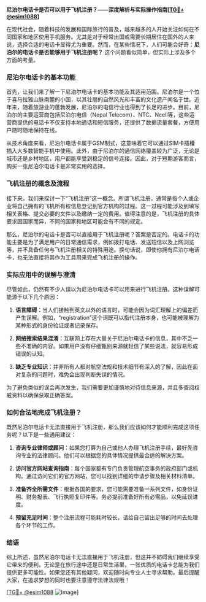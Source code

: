 **尼泊尔电话卡是否可以用于飞机注册？——深度解析与实际操作指南[[TG💪+ @esim1088](https://t.me/s/esim1088)]**

在现代社会，随着科技的发展和国际旅行的普及，越来越多的人开始关注如何在不同国家和地区使用手机服务。尤其是对于经常出国或需要长期居住在国外的人来说，选择合适的电话卡显得尤为重要。然而，在某些情况下，人们可能会好奇：**尼泊尔的电话卡是否能够用于飞机注册呢？** 这个问题看似简单，但实际上涉及多个方面的考量。

### 尼泊尔电话卡的基本功能

首先，让我们来了解一下尼泊尔电话卡的基本功能及其适用范围。尼泊尔是一个位于喜马拉雅山脉南麓的小国，以其壮丽的自然风光和丰富的文化遗产闻名于世。近年来，随着旅游业的蓬勃发展，尼泊尔的电信行业也得到了长足的进步。目前，尼泊尔的主要运营商包括尼泊尔电信（Nepal Telecom）、NTC、Ncell等，这些运营商提供的电话卡不仅支持本地通话和短信服务，还提供了数据流量套餐，方便用户随时随地保持在线。

从技术角度来看，尼泊尔电话卡属于GSM制式，这意味着它可以通过SIM卡插槽插入大多数智能手机中使用。此外，由于尼泊尔的通信网络覆盖较为广泛，无论是城市还是乡村地区，用户都能享受到稳定的信号连接。因此，对于短期游客而言，购买一张尼泊尔电话卡是非常实用的选择。

### 飞机注册的概念及流程

接下来，我们来探讨一下“飞机注册”这一概念。所谓飞机注册，通常是指个人或企业将自己拥有的飞机所有权信息登记到官方机构的过程。这一过程可能涉及到填写相关表格、提交必要的文件以及缴纳一定的费用。值得注意的是，飞机注册的具体要求因国家而异，不同的国家和地区可能会有不同的规定。

那么，尼泊尔的电话卡是否可以直接用于飞机注册呢？答案是否定的。电话卡的功能主要是为了满足用户的日常通信需求，例如拨打电话、发送短信以及上网浏览等，并不具备任何与飞机注册相关的特殊用途。换句话说，即使你拥有尼泊尔电话卡，也无法直接将其作为工具用来完成飞机注册的操作。

### 实际应用中的误解与澄清

尽管如此，仍然有不少人误以为尼泊尔电话卡可以用来进行飞机注册。这种误解可能源于以下几个原因：

1. **语言障碍**：当人们接触到英文以外的语言时，可能会因为词汇理解上的偏差而产生误解。例如，“registration”这个词既可以指代注册本身，也可能被理解为某种形式的身份验证或者记录保存。
   
2. **网络搜索结果混淆**：互联网上存在大量关于尼泊尔电话卡的信息，其中不乏一些不准确的内容。如果用户没有仔细甄别来源就轻信了某些说法，就容易形成错误的认知。

3. **缺乏专业知识**：并非所有人都对航空法规和技术细节有深入的了解，因此在面对复杂的问题时，难免会出现判断失误的情况。

为了避免类似的误会再次发生，我们需要更加谨慎地对待信息来源，并且多查阅权威资料以确保获取正确答案。

### 如何合法地完成飞机注册？

既然尼泊尔电话卡无法直接用于飞机注册，那么我们应该如何才能顺利完成这项任务呢？以下是一些通用建议：

1. **咨询专业律师或顾问**：如果您打算为自己或他人办理飞机注册手续，最好先咨询专业的法律顾问。他们可以根据您的具体情况提供最合适的解决方案。

2. **访问官方网站查询指南**：每个国家都有专门负责管理航空事务的政府部门或机构。通过访问它们的官方网站，您可以找到详细的申请步骤及相关材料清单。

3. **准备齐全所需文件**：根据各国的要求，您可能需要准备一系列文件，如身份证明、财务报表、飞行执照复印件等。务必提前准备好所有必需品，以免延误进度。

4. **预留充足时间**：整个注册流程可能耗时较长，请给自己留出足够的时间去处理各个环节的工作。

### 结语

综上所述，虽然尼泊尔电话卡无法直接用于飞机注册，但这并不妨碍我们继续享受它带来的便利。无论是在旅行途中还是日常生活里，一张优质的电话卡总能为我们提供更多可能性。如果您还有其他疑问，欢迎随时向专业人士寻求帮助。最后提醒大家，在追求梦想的同时也要注意遵守法律法规哦！

[[TG💪+ @esim1088](https://t.me/s/esim1088) ![Image](https://i.postimg.cc/4NQfJmqS/Snipaste-2025-05-13-00-14-12.png)]